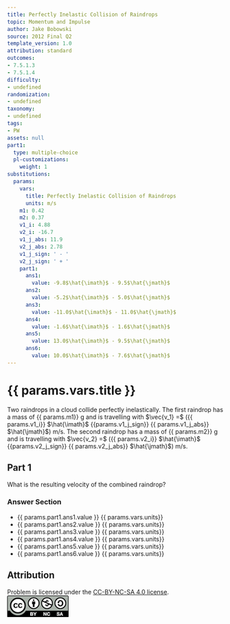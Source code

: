 ```yaml
---
title: Perfectly Inelastic Collision of Raindrops
topic: Momentum and Impulse
author: Jake Bobowski
source: 2012 Final Q2
template_version: 1.0
attribution: standard
outcomes:
- 7.5.1.3
- 7.5.1.4
difficulty:
- undefined
randomization:
- undefined
taxonomy:
- undefined
tags:
- PW
assets: null
part1:
  type: multiple-choice
  pl-customizations:
    weight: 1
substitutions:
  params:
    vars:
      title: Perfectly Inelastic Collision of Raindrops
      units: m/s
    m1: 0.42
    m2: 0.37
    v1_i: 4.88
    v2_i: -16.7
    v1_j_abs: 11.9
    v2_j_abs: 2.78
    v1_j_sign: ' - '
    v2_j_sign: ' + '
    part1:
      ans1:
        value: -9.8$\hat{\imath}$ - 9.5$\hat{\jmath}$
      ans2:
        value: -5.2$\hat{\imath}$ - 5.0$\hat{\jmath}$
      ans3:
        value: -11.0$\hat{\imath}$ - 11.0$\hat{\jmath}$
      ans4:
        value: -1.6$\hat{\imath}$ - 1.6$\hat{\jmath}$
      ans5:
        value: 13.0$\hat{\imath}$ - 9.5$\hat{\jmath}$
      ans6:
        value: 10.0$\hat{\imath}$ - 7.6$\hat{\jmath}$
---
```

# {{ params.vars.title }}
Two raindrops in a cloud collide perfectly inelastically. The first raindrop has a mass of {{ params.m1}} g and is travelling with $\vec{v_1} =$ ({{ params.v1_i}} $\hat{\imath}$ {{params.v1_j_sign}} {{ params.v1_j_abs}} $\hat{\jmath}$) m/s.
The second raindrop has a mass of {{ params.m2}} g and is travelling with $\vec{v_2} =$ ({{ params.v2_i}} $\hat{\imath}$ {{params.v2_j_sign}} {{ params.v2_j_abs}} $\hat{\jmath}$) m/s.
## Part 1

What is the resulting velocity of the combined raindrop?

### Answer Section

- {{ params.part1.ans1.value }} {{ params.vars.units}}
- {{ params.part1.ans2.value }} {{ params.vars.units}}
- {{ params.part1.ans3.value }} {{ params.vars.units}}
- {{ params.part1.ans4.value }} {{ params.vars.units}}
- {{ params.part1.ans5.value }} {{ params.vars.units}}
- {{ params.part1.ans6.value }} {{ params.vars.units}}

## Attribution

Problem is licensed under the [CC-BY-NC-SA 4.0 license](https://creativecommons.org/licenses/by-nc-sa/4.0/).<br> ![The Creative Commons 4.0 license requiring attribution-BY, non-commercial-NC, and share-alike-SA license.](https://raw.githubusercontent.com/firasm/bits/master/by-nc-sa.png)